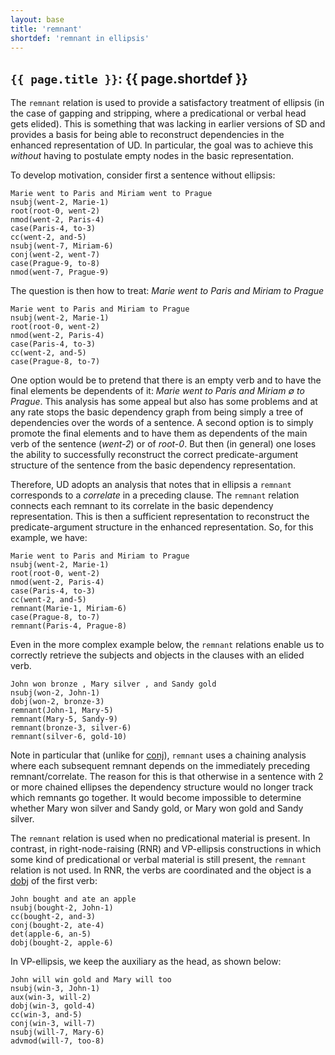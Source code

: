 ```yaml
---
layout: base
title: 'remnant'
shortdef: 'remnant in ellipsis'
---
```


## `{{ page.title }}`: {{ page.shortdef }}

The `remnant` relation is used to provide a satisfactory treatment of ellipsis (in
the case of gapping and stripping, where a predicational or verbal
head gets elided). This is something that was lacking in earlier versions
of SD and provides a basis for being able to reconstruct dependencies
in the enhanced representation of UD. 
In particular, the goal was to achieve this *without* having to postulate empty nodes in the basic representation.

To develop motivation, consider first a sentence without ellipsis:

~~~ sdparse
Marie went to Paris and Miriam went to Prague
nsubj(went-2, Marie-1)
root(root-0, went-2)
nmod(went-2, Paris-4)
case(Paris-4, to-3)
cc(went-2, and-5)
nsubj(went-7, Miriam-6)
conj(went-2, went-7)
case(Prague-9, to-8)
nmod(went-7, Prague-9)
~~~

The question is then how to treat: *Marie went to Paris and Miriam to Prague*

~~~ sdparse
Marie went to Paris and Miriam to Prague
nsubj(went-2, Marie-1)
root(root-0, went-2)
nmod(went-2, Paris-4)
case(Paris-4, to-3)
cc(went-2, and-5)
case(Prague-8, to-7)
~~~

One option would be to pretend that there is an empty verb and to have the final elements be dependents of it: *Marie went to Paris and Miriam ∅ to Prague*. This analysis has some appeal but also has some problems and at any rate stops the basic dependency graph from being simply a tree of dependencies over the words of a sentence. A second option is to simply promote the final elements and to have them as dependents of the main verb of the sentence (*went-2*) or of *root-0*. But then (in general) one loses the ability to successfully reconstruct the correct predicate-argument structure of the sentence from the basic dependency representation.

Therefore, UD adopts an analysis that notes that in ellipsis a `remnant` corresponds to a *correlate* in a preceding clause. The `remnant` relation connects each remnant to its correlate in the basic dependency representation. This is then a sufficient representation to reconstruct the predicate-argument structure in the enhanced representation. So, for this example, we have:

~~~ sdparse
Marie went to Paris and Miriam to Prague
nsubj(went-2, Marie-1)
root(root-0, went-2)
nmod(went-2, Paris-4)
case(Paris-4, to-3)
cc(went-2, and-5)
remnant(Marie-1, Miriam-6)
case(Prague-8, to-7)
remnant(Paris-4, Prague-8)
~~~

Even in the more complex example below, the `remnant`
relations enable us to correctly retrieve the subjects and objects in
the clauses with an elided verb.

~~~ sdparse
John won bronze , Mary silver , and Sandy gold
nsubj(won-2, John-1)
dobj(won-2, bronze-3)
remnant(John-1, Mary-5)
remnant(Mary-5, Sandy-9)
remnant(bronze-3, silver-6)
remnant(silver-6, gold-10)
~~~

Note in particular that (unlike for [conj]()), `remnant` uses a chaining analysis where each subsequent remnant depends on the immediately preceding remnant/correlate. The reason for this is that otherwise in a sentence with 2 or more chained ellipses the dependency structure would no longer track which remnants go together. It would become impossible to determine whether Mary won silver and Sandy gold, or Mary won gold and Sandy silver.

The `remnant` relation is used when no predicational material is present. In contrast, in right-node-raising (RNR) and VP-ellipsis constructions in which some kind of predicational or verbal material is still present, the `remnant` relation is not used. In RNR, the verbs
are coordinated and the object is a [dobj]() of the first verb:

~~~ sdparse
John bought and ate an apple
nsubj(bought-2, John-1)
cc(bought-2, and-3)
conj(bought-2, ate-4)
det(apple-6, an-5)
dobj(bought-2, apple-6)
~~~

In VP-ellipsis, we keep the auxiliary as the head, as shown below:

~~~ sdparse
John will win gold and Mary will too
nsubj(win-3, John-1)
aux(win-3, will-2)
dobj(win-3, gold-4)
cc(win-3, and-5)
conj(win-3, will-7)
nsubj(will-7, Mary-6)
advmod(will-7, too-8)
~~~

